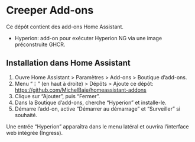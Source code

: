 # Creeper Add-ons

Ce dépôt contient des add-ons Home Assistant.

- Hyperion: add-on pour exécuter Hyperion NG via une image préconstruite GHCR.

## Installation dans Home Assistant

1. Ouvre Home Assistant > Paramètres > Add-ons > Boutique d’add-ons.
2. Menu “⋮” (en haut à droite) > Dépôts > Ajoute ce dépôt:
   https://github.com/MichelBaie/homeassistant-addons
3. Clique sur “Ajouter”, puis “Fermer”.
4. Dans la Boutique d’add-ons, cherche “Hyperion” et installe-le.
5. Démarre l’add-on, active “Démarrer au démarrage” et “Surveiller” si souhaité.

Une entrée “Hyperion” apparaîtra dans le menu latéral et ouvrira l’interface web intégrée (Ingress).